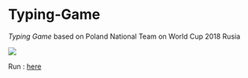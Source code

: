 # Typing-Game
*Typing Game* based on Poland National Team on World Cup 2018 Rusia

<img src="https://pbs.twimg.com/profile_images/889517605886853128/m8PJipWf_400x400.jpg" >

Run : <a href="https://prima20.github.io/Typing-Game/">here</a>
